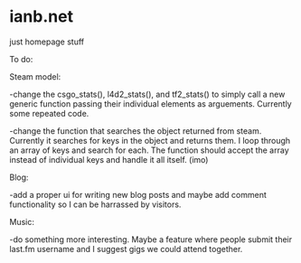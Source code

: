 # ianb.net
just homepage stuff

To do:

Steam model:

-change the csgo_stats(), l4d2_stats(), and tf2_stats() to simply call a new generic function passing their individual elements as arguements. Currently some repeated code.

-change the function that searches the object returned from steam. Currently it searches for keys in the object and returns them. I loop through an array of keys and search for each. The function should accept the array instead of individual keys and handle it all itself. (imo)


Blog:

-add a proper ui for writing new blog posts and maybe add comment functionality so I can be harrassed by visitors.


Music:

-do something more interesting. Maybe a feature where people submit their last.fm username and I suggest gigs we could attend together.
